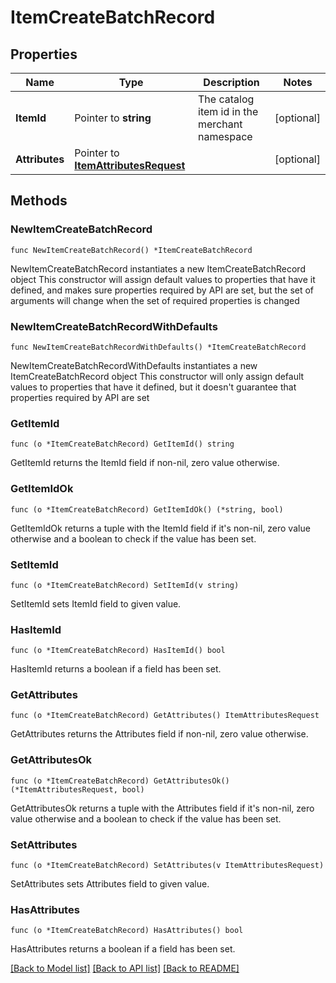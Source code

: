 # ItemCreateBatchRecord

## Properties

Name | Type | Description | Notes
------------ | ------------- | ------------- | -------------
**ItemId** | Pointer to **string** | The catalog item id in the merchant namespace | [optional] 
**Attributes** | Pointer to [**ItemAttributesRequest**](ItemAttributesRequest.md) |  | [optional] 

## Methods

### NewItemCreateBatchRecord

`func NewItemCreateBatchRecord() *ItemCreateBatchRecord`

NewItemCreateBatchRecord instantiates a new ItemCreateBatchRecord object
This constructor will assign default values to properties that have it defined,
and makes sure properties required by API are set, but the set of arguments
will change when the set of required properties is changed

### NewItemCreateBatchRecordWithDefaults

`func NewItemCreateBatchRecordWithDefaults() *ItemCreateBatchRecord`

NewItemCreateBatchRecordWithDefaults instantiates a new ItemCreateBatchRecord object
This constructor will only assign default values to properties that have it defined,
but it doesn't guarantee that properties required by API are set

### GetItemId

`func (o *ItemCreateBatchRecord) GetItemId() string`

GetItemId returns the ItemId field if non-nil, zero value otherwise.

### GetItemIdOk

`func (o *ItemCreateBatchRecord) GetItemIdOk() (*string, bool)`

GetItemIdOk returns a tuple with the ItemId field if it's non-nil, zero value otherwise
and a boolean to check if the value has been set.

### SetItemId

`func (o *ItemCreateBatchRecord) SetItemId(v string)`

SetItemId sets ItemId field to given value.

### HasItemId

`func (o *ItemCreateBatchRecord) HasItemId() bool`

HasItemId returns a boolean if a field has been set.

### GetAttributes

`func (o *ItemCreateBatchRecord) GetAttributes() ItemAttributesRequest`

GetAttributes returns the Attributes field if non-nil, zero value otherwise.

### GetAttributesOk

`func (o *ItemCreateBatchRecord) GetAttributesOk() (*ItemAttributesRequest, bool)`

GetAttributesOk returns a tuple with the Attributes field if it's non-nil, zero value otherwise
and a boolean to check if the value has been set.

### SetAttributes

`func (o *ItemCreateBatchRecord) SetAttributes(v ItemAttributesRequest)`

SetAttributes sets Attributes field to given value.

### HasAttributes

`func (o *ItemCreateBatchRecord) HasAttributes() bool`

HasAttributes returns a boolean if a field has been set.


[[Back to Model list]](../README.md#documentation-for-models) [[Back to API list]](../README.md#documentation-for-api-endpoints) [[Back to README]](../README.md)


